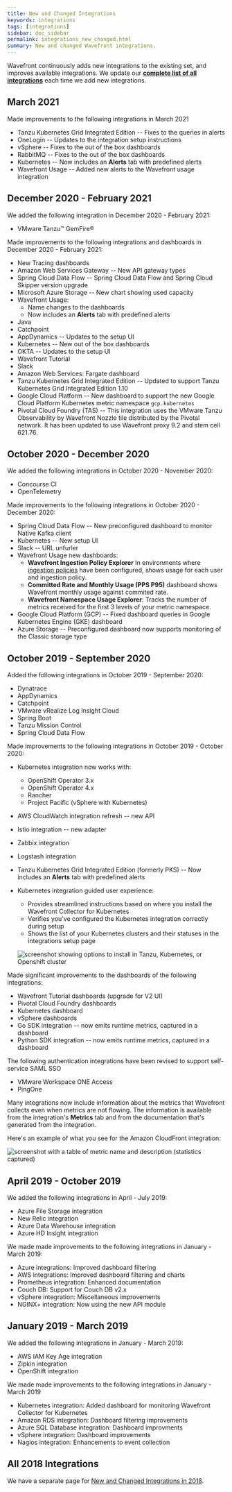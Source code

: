 ```yaml
---
title: New and Changed Integrations
keywords: integrations
tags: [integrations]
sidebar: doc_sidebar
permalink: integrations_new_changed.html
summary: New and changed Wavefront integrations.
---
```

Wavefront continuously adds new integrations to the existing set, and improves available integrations. We update our [**complete list of all integrations**](https://docs.wavefront.com/label_integrations%20list.html) each time we add new integrations.

## March 2021

Made improvements to the following integrations in March 2021

* Tanzu Kubernetes Grid Integrated Edition -- Fixes to the queries in alerts
* OneLogin -- Updates to the integration setup instructions
* vSphere -- Fixes to the out of the box dashboards
* RabbitMQ -- Fixes to the out of the box dashboards
* Kubernetes -- Now includes an **Alerts** tab with predefined alerts
* Wavefront Usage -- Added new alerts to the Wavefront usage integration

## December 2020 - February 2021

We added the following integration in December 2020 - February 2021:

* VMware Tanzu™ GemFire®
 
Made improvements to the following integrations and dashboards in December 2020 - February 2021:

* New Tracing dashboards
* Amazon Web Services Gateway -- New API gateway types
* Spring Cloud Data Flow -- Spring Cloud Data Flow and Spring Cloud Skipper version upgrade
* Microsoft Azure Storage -- New chart showing used capacity
* Wavefront Usage:
  * Name changes to the dashboards
  * Now includes an **Alerts** tab with predefined alerts
* Java
* Catchpoint
* AppDynamics -- Updates to the setup UI
* Kubernetes -- New out of the box dashboards
* OKTA -- Updates to the setup UI
* Wavefront Tutorial
* Slack
* Amazon Web Services: Fargate dashboard
* Tanzu Kubernetes Grid Integrated Edition -- Updated to support Tanzu Kubernetes Grid Integrated Edition 1.10
* Google Cloud Platform -- New dashboard to support the new Google Cloud Platform Kubernetes metric namespace `gcp.kubernetes`
* Pivotal Cloud Foundry (TAS) -- This integration uses the VMware Tanzu Observability by Wavefront Nozzle tile distributed by the Pivotal network. It has been updated to use Wavefront proxy 9.2 and stem cell 621.76.

## October 2020 - December 2020
 
We added the following integrations in October 2020 - November 2020:

* Concourse CI
* OpenTelemetry


Made improvements to the following integrations in October 2020 - December 2020:

* Spring Cloud Data Flow -- New preconfigured dashboard to monitor Native Kafka client
* Kubernetes -- New setup UI
* Slack -- URL unfurler
* Wavefront Usage new dashboards:
  - **Wavefront Ingestion Policy Explorer** In environments where [ingestion policies](ingestion_policies.html) have been configured, shows usage for each user and ingestion policy.
  - **Committed Rate and Monthly Usage (PPS P95)** dashboard shows Wavefront monthly usage against commited rate.
  - **Wavefront Namespace Usage Explorer**: Tracks the number of metrics received for the first 3 levels of your metric namespace.
* Google Cloud Platform (GCP) -- Fixed dashboard queries in Google Kubernetes Engine (GKE) dashboard
* Azure Storage -- Preconfigured dashboard now supports monitoring of the Classic storage type




## October 2019 - September 2020

Added the following integrations in October 2019 - September 2020:

* Dynatrace
* AppDynamics
* Catchpoint
* VMware vRealize Log Insight Cloud
* Spring Boot
* Tanzu Mission Control
* Spring Cloud Data Flow

Made improvements to the following integrations in October 2019 - October 2020:

* Kubernetes integration now works with:
  - OpenShift Operator 3.x
  - OpenShift Operator 4.x
  - Rancher
  - Project Pacific (vSphere with Kubernetes)
* AWS CloudWatch integration refresh -- new API
* Istio integration -- new adapter
* Zabbix integration
* Logstash integration
* Tanzu Kubernetes Grid Integrated Edition (formerly PKS) -- Now includes an **Alerts** tab with predefined alerts
* Kubernetes integration guided user experience:
  - Provides streamlined instructions based on where you install the Wavefront Collector for Kubernetes
  - Verifies you've configured the Kubernetes integration correctly during setup
  - Shows the list of your Kubernetes clusters and their statuses in the integrations setup page

  ![screenshot showing options to install in Tanzu, Kubernetes, or Openshift cluster](images/kubernetes_revamp.png)

Made significant improvements to the dashboards of the following integrations:

* Wavefront Tutorial dashboards (upgrade for V2 UI)
* Pivotal Cloud Foundry dashboards
* Kubernetes dashboard
* vSphere dashboards
* Go SDK integration -- now emits runtime metrics, captured in a dashboard
* Python SDK integration -- now emits runtime metrics, captured in a dashboard

The following authentication integrations have been revised to support self-service SAML SSO

* VMware Workspace ONE Access
* PingOne

Many integrations now include information about the metrics that Wavefront collects even when metrics are not flowing. The information is available from the integration's  **Metrics** tab and from the documentation that's generated from the integration.

Here's an example of what you see for the Amazon CloudFront integration:

![screenshot with a table of metric name and description (statistics captured)](images/metrics_tab.png)


## April 2019 - October 2019

We added the following integrations in April - July 2019:

* Azure File Storage integration
* New Relic integration
* Azure Data Warehouse integration
* Azure HD Insight integration

We made made improvements to the following integrations in January - March 2019:

* Azure integrations: Improved dashboard filtering
* AWS integrations: Improved dashboard filtering and charts
* Prometheus integration: Enhanced documentation
* Couch DB: Support for Couch DB v2.x
* vSphere integration: Miscellaneous improvements
* NGINX+ integration: Now using the new API module

## January 2019 - March 2019

We added the following integrations in January - March 2019:

* AWS IAM Key Age integration
* Zipkin integration
* OpenShift integration

We made made improvements to the following integrations in January - March 2019

* Kubernetes integration: Added dashboard for monitoring Wavefront Collector for Kubernetes
* Amazon RDS integration: Dashboard filtering improvements
* Azure SQL Database integration: Dashboard improvments
* vSphere integration: Dashboard improvements
* Nagios integration: Enhancements to event collection

## All 2018 Integrations

We have a separate page for [New and Changed Integrations in 2018](integrations_new_changed_2018.html).
